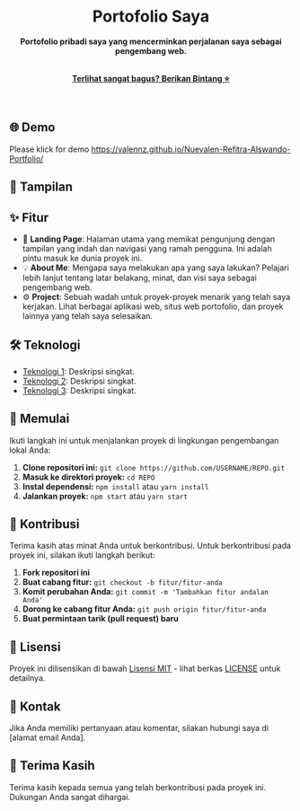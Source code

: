 <p align="center">
  <!-- <img src="https://github.com/ValenNz/MyProfile.github.io/blob/main/gambar/logo.png" alt="Logo Proyek" width="200"> -->
</p>

<h1 align="center">Portofolio Saya</h1>

<div align="center">
  <strong>Portofolio pribadi saya yang mencerminkan perjalanan saya sebagai pengembang web.</strong>
</div>

<br>

<p align="center">
  <a href="https://github.com/USERNAME/REPO"><strong>Terlihat sangat bagus? Berikan Bintang ⭐</strong></a>
</p>

<br>

## 🌐 Demo

Please klick for demo
https://valennz.github.io/Nuevalen-Refitra-Alswando-Portfolio/

## 📸 Tampilan

<!-- <img src> https://github.com/ValenNz/MyProfile.github.io/images/preview.png) -->

## ✨ Fitur

- 🚀 **Landing Page**: Halaman utama yang memikat pengunjung dengan tampilan yang indah dan navigasi yang ramah pengguna. Ini adalah pintu masuk ke dunia proyek ini.
- 💡 **About Me**: Mengapa saya melakukan apa yang saya lakukan? Pelajari lebih lanjut tentang latar belakang, minat, dan visi saya sebagai pengembang web.
- ⚙️ **Project**: Sebuah wadah untuk proyek-proyek menarik yang telah saya kerjakan. Lihat berbagai aplikasi web, situs web portofolio, dan proyek lainnya yang telah saya selesaikan.

## 🛠️ Teknologi

- [Teknologi 1](https://link_ke_sumber_teknologi_1): Deskripsi singkat.
- [Teknologi 2](https://link_ke_sumber_teknologi_2): Deskripsi singkat.
- [Teknologi 3](https://link_ke_sumber_teknologi_3): Deskripsi singkat.

## 🚀 Memulai

Ikuti langkah ini untuk menjalankan proyek di lingkungan pengembangan lokal Anda:

1. **Clone repositori ini:** `git clone https://github.com/USERNAME/REPO.git`
2. **Masuk ke direktori proyek:** `cd REPO`
3. **Instal dependensi:** `npm install` atau `yarn install`
4. **Jalankan proyek:** `npm start` atau `yarn start`

## 🤝 Kontribusi

Terima kasih atas minat Anda untuk berkontribusi. Untuk berkontribusi pada proyek ini, silakan ikuti langkah berikut:

1. **Fork repositori ini**
2. **Buat cabang fitur:** `git checkout -b fitur/fitur-anda`
3. **Komit perubahan Anda:** `git commit -m 'Tambahkan fitur andalan Anda'`
4. **Dorong ke cabang fitur Anda:** `git push origin fitur/fitur-anda`
5. **Buat permintaan tarik (pull request) baru**

## 📝 Lisensi

Proyek ini dilisensikan di bawah [Lisensi MIT](LICENSE) - lihat berkas [LICENSE](LICENSE) untuk detailnya.

## 📧 Kontak

Jika Anda memiliki pertanyaan atau komentar, silakan hubungi saya di [alamat email Anda].

## 👏 Terima Kasih

Terima kasih kepada semua yang telah berkontribusi pada proyek ini. Dukungan Anda sangat dihargai.

</div>
